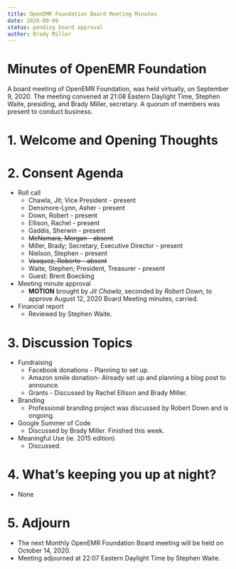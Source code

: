 ```yaml
---
title: OpenEMR Foundation Board Meeting Minutes
date: 2020-09-09
status: pending board approval
author: Brady Miller
---
```


# Minutes of OpenEMR Foundation

A board meeting of OpenEMR Foundation, was held virtually, on September 9, 2020. The meeting
convened at 21:08 Eastern Daylight Time, Stephen Waite, presiding, and Brady Miller,
secretary. A quorum of members was present to conduct business.

# 1. Welcome and Opening Thoughts

# 2. Consent Agenda
  - Roll call
    - Chawla, Jit; Vice President - present
    - Densmore-Lynn, Asher - present
    - Down, Robert - present
    - Ellison, Rachel - present 
    - Gaddis, Sherwin - present 
    - ~~McNamara, Morgan - absent~~
    - Miller, Brady; Secretary, Executive Director - present
    - Nielson, Stephen - present
    - ~~Vasquez, Roberto - absent~~
    - Waite, Stephen; President, Treasurer - present
    - Guest: Brent Boecking
  - Meeting minute approval
    - **MOTION** brought by _Jit Chawla_, seconded by _Robert Down_, to approve August 12, 2020 Board Meeting minutes, carried.
  - Financial report
    - Reviewed by Stephen Waite.

# 3. Discussion Topics
  - Fundraising
    - Facebook donations - Planning to set up.
    - Amazon smile donation- Already set up and planning a blog post to announce.
    - Grants - Discussed by Rachel Ellison and Brady Miller.
  - Branding
    - Professional branding project was discussed by Robert Down and is ongoing.
  - Google Summer of Code
    - Discussed by Brady Miller. Finished this week.
  - Meaningful Use (ie. 2015 edition)
    - Discussed.

# 4. What’s keeping you up at night?
  - None

# 5. Adjourn
  - The next Monthly OpenEMR Foundation Board meeting will be held on October 14, 2020.
  - Meeting adjourned at 22:07 Eastern Daylight Time by Stephen Waite.
